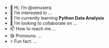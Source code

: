 - 👋 Hi, I’m @xenuserq
- 👀 I’m interested in ...
- 🌱 I’m currently learning **Python Data Analysis** 
- 💞️ I’m looking to collaborate on ...
- 📫 How to reach me ...
- 😄 Pronouns: ...
- ⚡ Fun fact: ...

<!---
xenuserq/xenuserq is a ✨ special ✨ repository because its `README.md` (this file) appears on your GitHub profile.
You can click the Preview link to take a look at your changes.
--->
